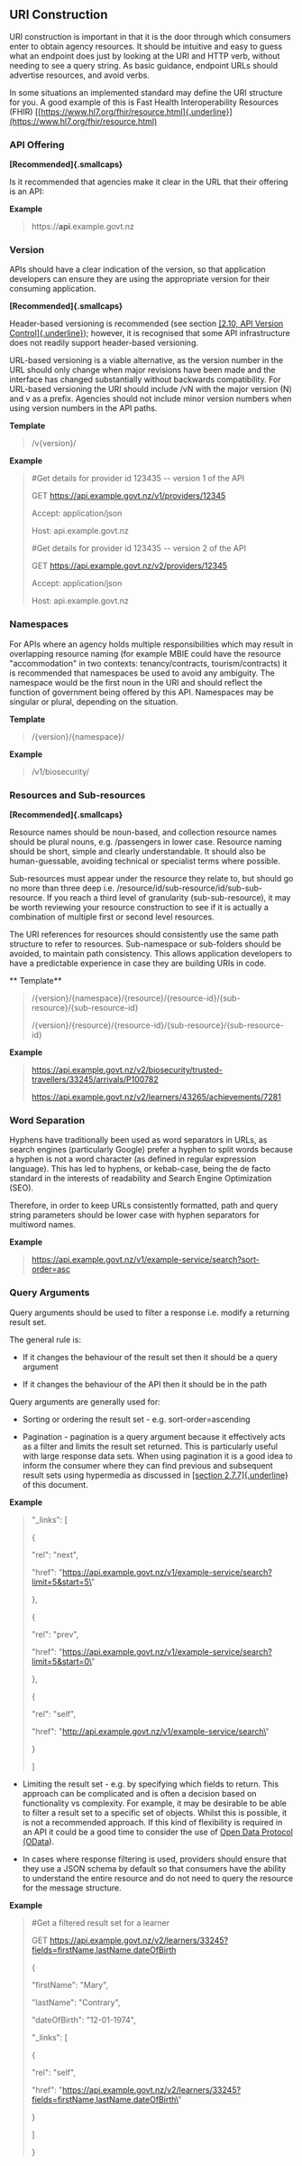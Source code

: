 <!-- order:5 -->
## URI Construction

URI construction is important in that it is the door through which
consumers enter to obtain agency resources. It should be intuitive and
easy to guess what an endpoint does just by looking at the URI and HTTP
verb, without needing to see a query string. As basic guidance, endpoint
URLs should advertise resources, and avoid verbs.

In some situations an implemented standard may define the URI structure
for you. A good example of this is Fast Health Interoperability
Resources (FHIR)
[[https://www.hl7.org/fhir/resource.html]{.underline}](https://www.hl7.org/fhir/resource.html)

### API Offering

**[Recommended]{.smallcaps}**

Is it recommended that agencies make it clear in the URL that their
offering is an API:

**Example**

> https://**api**.example.govt.nz

### Version

APIs should have a clear indication of the version, so that application
developers can ensure they are using the appropriate version for their
consuming application.

**[Recommended]{.smallcaps}**

Header-based versioning is recommended (see section [[2.10, API Version
Control]{.underline}](#api-version-control)); however, it is recognised
that some API infrastructure does not readily support header-based
versioning. 

URL-based versioning is a viable alternative, as the version number in
the URL should only change when major revisions have been made and the
interface has changed substantially without backwards compatibility. For
URL-based versioning the URI should include /vN with the major version
(N) and v as a prefix. Agencies should not include minor version numbers
when using version numbers in the API paths.

**Template**

> /v{version}/ 

**Example**

> #Get details for provider id 123435 -- version 1 of the API
>
> GET https://api.example.govt.nz/v1/providers/12345
>
> Accept: application/json
>
> Host: api.example.govt.nz
>
> #Get details for provider id 123435 -- version 2 of the API
>
> GET https://api.example.govt.nz/v2/providers/12345
>
> Accept: application/json
>
> Host: api.example.govt.nz

### Namespaces

For APIs where an agency holds multiple responsibilities which may
result in overlapping resource naming (for example MBIE could have the
resource \"accommodation\" in two contexts: tenancy/contracts,
tourism/contracts) it is recommended that namespaces be used to avoid
any ambiguity. The namespace would be the first noun in the URI and
should reflect the function of government being offered by this API.
Namespaces may be singular or plural, depending on the situation. 

**Template**

> /{version}/{namespace}/

**Example**

> /v1/biosecurity/

### Resources and Sub-resources

**[Recommended]{.smallcaps}**

Resource names should be noun-based, and collection resource names
should be plural nouns, e.g. /passengers in lower case. Resource naming
should be short, simple and clearly understandable. It should also be
human-guessable, avoiding technical or specialist terms where possible.

Sub-resources must appear under the resource they relate to, but should
go no more than three deep i.e.
/resource/id/sub-resource/id/sub-sub-resource. If you reach a third
level of granularity (sub-sub-resource), it may be worth reviewing your
resource construction to see if it is actually a combination of multiple
first or second level resources.

The URI references for resources should consistently use the same path
structure to refer to resources. Sub-namespace or sub-folders should be
avoided, to maintain path consistency. This allows application
developers to have a predictable experience in case they are building
URIs in code.

** Template**

> /{version}/{namespace}/{resource}/{resource-id}/{sub-resource}/{sub-resource-id}
>
> /{version}/{resource}/{resource-id}/{sub-resource}/{sub-resource-id}

**Example**

> https://api.example.govt.nz/v2/biosecurity/trusted-travellers/33245/arrivals/P100782
>
> https://api.example.govt.nz/v2/learners/43265/achievements/7281

### Word Separation

Hyphens have traditionally been used as word separators in URLs, as
search engines (particularly Google) prefer a hyphen to split words
because a hyphen is not a word character (as defined in regular
expression language). This has led to hyphens, or kebab-case, being the
de facto standard in the interests of readability and Search Engine
Optimization (SEO).

Therefore, in order to keep URLs consistently formatted, path and query
string parameters should be lower case with hyphen separators for
multiword names.

**Example**

> https://api.example.govt.nz/v1/example-service/search?sort-order=asc

### Query Arguments

Query arguments should be used to filter a response i.e. modify a
returning result set. 

The general rule is:

-   If it changes the behaviour of the result set then it should be a
    query argument 

-   If it changes the behaviour of the API then it should be in the path

Query arguments are generally used for:

-   Sorting or ordering the result set - e.g. sort-order=ascending

-   Pagination - pagination is a query argument because it effectively
    acts as a filter and limits the result set returned. This is
    particularly useful with large response data sets. When using
    pagination it is a good idea to inform the consumer where they can
    find previous and subsequent result sets using hypermedia as
    discussed in [[section 2.7.7]{.underline}](#hateoas) of this
    document.

**Example**

> \"\_links\": \[
>
> {
>
> \"rel\": \"next\",
>
> \"href\":
> \"https://api.example.govt.nz/v1/example-service/search?limit=5&start=5\"
>
> },
>
> {
>
> \"rel\": \"prev\",
>
> \"href\":
> \"https://api.example.govt.nz/v1/example-service/search?limit=5&start=0\"
>
> },
>
> {
>
> \"rel\": \"self\",
>
> \"href\": \"http://api.example.govt.nz/v1/example-service/search\"
>
> }
>
> \]

-   Limiting the result set - e.g. by specifying which fields to return.
    This approach can be complicated and is often a decision based on
    functionality vs complexity. For example, it may be desirable to be
    able to filter a result set to a specific set of objects. Whilst
    this is possible, it is not a recommended approach. If this kind of
    flexibility is required in an API it could be a good time to
    consider the use of [Open Data Protocol
    (OData](http://www.odata.org/)).

-   In cases where response filtering is used, providers should ensure
    that they use a JSON schema by default so that consumers have the
    ability to understand the entire resource and do not need to query
    the resource for the message structure.

**Example**

> #Get a filtered result set for a learner
>
> GET
> https://api.example.govt.nz/v2/learners/33245?fields=firstName,lastName,dateOfBirth
>
> {
>
> \"firstName\": \"Mary\",
>
> \"lastName\": \"Contrary\",
>
> \"dateOfBirth\": \"12-01-1974\",
>
> \"\_links\": \[
>
> {
>
> \"rel\": \"self\",
>
> \"href\":
> \"https://api.example.govt.nz/v2/learners/33245?fields=firstName,lastName,dateOfBirth\"
>
> }
>
> \]
>
> }
